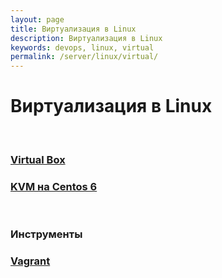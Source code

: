 ```yaml
---
layout: page
title: Виртуализация в Linux
description: Виртуализация в Linux
keywords: devops, linux, virtual
permalink: /server/linux/virtual/
---
```


# Виртуализация в Linux

<br/>

### [Virtual Box](/server/linux/virtual/virtualbox/)

### [KVM на Centos 6](/server/linux/virtual/kvm/)

<br/>

### Инструменты

### [Vagrant](/server/linux/virtual/vagrant/)
